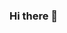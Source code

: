 ### Hi there 👋

<!--
**FBancouli/FBancouli** is a ✨ _special_ ✨ repository because its `README.md` (this file) appears on your GitHub profile.

-👋 Hi, i'm Faustine BANCOULI. Nice to meet you!
- 🔭 I'm currently working in a financial institution as a middle office manager.
- 🌱 I'm learning all about development and in particular how to learn it.
- 👯 I'm looking to collaborate on many projects to see all the development methodologies in the world.
- 📫 How to reach me: batchofaustine@gmail.com
- ⚡ Hoobies: I practice choral singing and some classical singing. I enjoy reading novels and listening to music.


More about me:www.linkedin.com/in/faustine-bancouli-a78b821a9
To the pleasure of collaborating together😊
